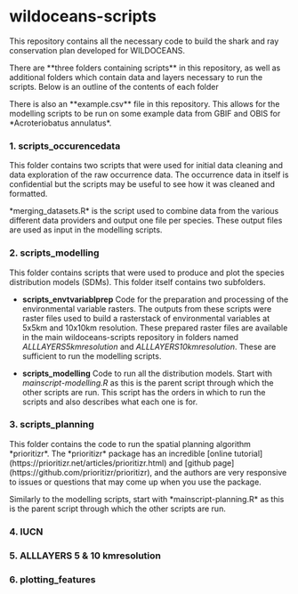 # wildoceans-scripts
<p>This repository contains all the necessary code to build the shark and ray conservation plan developed for WILDOCEANS.</p>
<p>There are **three folders containing scripts** in this repository, as well as additional folders which contain data and layers necessary to run the scripts. Below is an outline of the contents of each folder</p>
<p>There is also an **example.csv** file in this repository. This  allows for the modelling scripts to be run on some example data from GBIF and OBIS for *Acroteriobatus annulatus*.</p>

### 1. scripts_occurencedata
<p>This folder contains two scripts that were used for initial data cleaning and data exploration of the raw occurrence data. The occurrence data in itself is confidential but the scripts may be useful to see how it was cleaned and formatted.</p>
<p>*merging_datasets.R* is the script used to combine data from the various different data providers and output one file per species. These output files are used as input in the modelling scripts.</p>

### 2. scripts_modelling
<p>This folder contains scripts that were used to produce and plot the species distribution models (SDMs). This folder itself contains two subfolders.</p>

- **scripts_envtvariablprep**
  Code for the preparation and processing of the environmental variable rasters. The outputs from these scripts were raster files used to build a rasterstack of environmental variables at 5x5km and 10x10km resolution. These prepared raster files are available in the main wildoceans-scripts repository in folders named *ALLLAYERS5kmresolution* and *ALLLAYERS10kmresolution*. These are sufficient to run the modelling scripts. 
  
- **scripts_modelling**
  Code to run all the distribution models. Start with *mainscript-modelling.R* as this is the parent script through which the other scripts are run. This script has the orders in which to run the scripts and also describes what each one is for. 

### 3. scripts_planning
<p>This folder contains the code to run the spatial planning algorithm *prioritizr*. The *prioritizr* package has an incredible [online tutorial](https://prioritizr.net/articles/prioritizr.html) and [github page](https://github.com/prioritizr/prioritizr), and the authors are very responsive to issues or questions that may come up when you use the package.</p>
<p>Similarly to the modelling scripts, start with *mainscript-planning.R* as this is the parent script through which the other scripts are run.</p>

### 4. IUCN

### 5. ALLLAYERS 5 & 10 kmresolution

### 6. plotting_features



